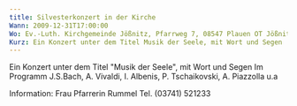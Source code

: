 ```yaml
---
title: Silvesterkonzert in der Kirche
Wann: 2009-12-31T17:00:00
Wo: Ev.-Luth. Kirchgemeinde Jößnitz, Pfarrweg 7, 08547 Plauen OT Jößnitz
Kurz: Ein Konzert unter dem Titel Musik der Seele, mit Wort und Segen
---
```


Ein Konzert unter dem Titel "Musik der Seele", mit Wort und Segen
Im Programm J.S.Bach, A. Vivaldi, I. Albenis, P. Tschaikovski, A. Piazzolla u.a 

Information:
Frau Pfarrerin Rummel
Tel. (03741) 521233